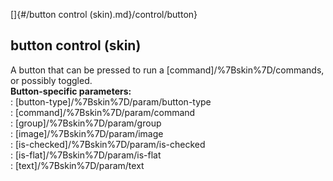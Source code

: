 []{#/button control (skin).md}/control/button}    
## button control (skin)    
A button that can be pressed to run a [command]/%7Bskin%7D/commands,    
or possibly toggled.    
**Button-specific parameters:**    
:   [button-type]/%7Bskin%7D/param/button-type    
:   [command]/%7Bskin%7D/param/command    
:   [group]/%7Bskin%7D/param/group    
:   [image]/%7Bskin%7D/param/image    
:   [is-checked]/%7Bskin%7D/param/is-checked    
:   [is-flat]/%7Bskin%7D/param/is-flat    
:   [text]/%7Bskin%7D/param/text  